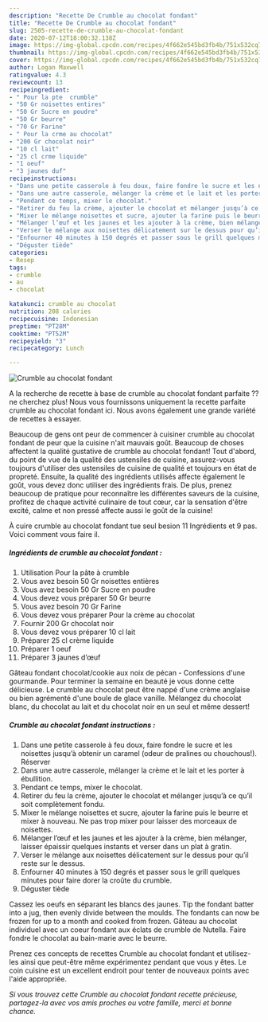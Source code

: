 ```yaml
---
description: "Recette De Crumble au chocolat fondant"
title: "Recette De Crumble au chocolat fondant"
slug: 2505-recette-de-crumble-au-chocolat-fondant
date: 2020-07-12T18:00:32.138Z
image: https://img-global.cpcdn.com/recipes/4f662e545bd3fb4b/751x532cq70/crumble-au-chocolat-fondant-photo-principale-de-la-recette.jpg
thumbnail: https://img-global.cpcdn.com/recipes/4f662e545bd3fb4b/751x532cq70/crumble-au-chocolat-fondant-photo-principale-de-la-recette.jpg
cover: https://img-global.cpcdn.com/recipes/4f662e545bd3fb4b/751x532cq70/crumble-au-chocolat-fondant-photo-principale-de-la-recette.jpg
author: Logan Maxwell
ratingvalue: 4.3
reviewcount: 13
recipeingredient:
- " Pour la pte  crumble"
- "50 Gr noisettes entires"
- "50 Gr Sucre en poudre"
- "50 Gr beurre"
- "70 Gr Farine"
- " Pour la crme au chocolat"
- "200 Gr chocolat noir"
- "10 cl lait"
- "25 cl crme liquide"
- "1 oeuf"
- "3 jaunes duf"
recipeinstructions:
- "Dans une petite casserole à feu doux, faire fondre le sucre et les noisettes jusqu’à obtenir un caramel (odeur de pralines ou chouchous!). Réserver"
- "Dans une autre casserole, mélanger la crème et le lait et les porter à ébullition."
- "Pendant ce temps, mixer le chocolat."
- "Retirer du feu la crème, ajouter le chocolat et mélanger jusqu’à ce qu’il soit complètement fondu."
- "Mixer le mélange noisettes et sucre, ajouter la farine puis le beurre et mixer à nouveau. Ne pas trop mixer pour laisser des morceaux de noisettes."
- "Mélanger l’œuf et les jaunes et les ajouter à la crème, bien mélanger, laisser épaissir quelques instants et verser dans un plat à gratin."
- "Verser le mélange aux noisettes délicatement sur le dessus pour qu’il reste sur le dessus."
- "Enfourner 40 minutes à 150 degrés et passer sous le grill quelques minutes pour faire dorer la croûte du crumble."
- "Déguster tiède"
categories:
- Resep
tags:
- crumble
- au
- chocolat

katakunci: crumble au chocolat 
nutrition: 208 calories
recipecuisine: Indonesian
preptime: "PT28M"
cooktime: "PT52M"
recipeyield: "3"
recipecategory: Lunch

---
```



![Crumble au chocolat fondant](https://img-global.cpcdn.com/recipes/4f662e545bd3fb4b/751x532cq70/crumble-au-chocolat-fondant-photo-principale-de-la-recette.jpg)

A la recherche de recette à base de crumble au chocolat fondant parfaite ?? ne cherchez plus! Nous vous fournissons uniquement la recette parfaite crumble au chocolat fondant ici. Nous avons également une grande variété de recettes à essayer.

Beaucoup de gens ont peur de commencer à cuisiner crumble au chocolat fondant de peur que la cuisine n'ait mauvais goût. Beaucoup de choses affectent la qualité gustative de crumble au chocolat fondant! Tout d'abord, du point de vue de la qualité des ustensiles de cuisine, assurez-vous toujours d'utiliser des ustensiles de cuisine de qualité et toujours en état de propreté. Ensuite, la qualité des ingrédients utilisés affecte également le goût, vous devez donc utiliser des ingrédients frais. De plus, prenez beaucoup de pratique pour reconnaître les différentes saveurs de la cuisine, profitez de chaque activité culinaire de tout cœur, car la sensation d'être excité, calme et non pressé affecte aussi le goût de la cuisine!

<!--inarticleads1-->

À cuire crumble au chocolat fondant tue seul besion 11 Ingrédients et 9 pas. Voici comment vous faire il.

##### Ingrédients de crumble au chocolat fondant :

1. Utilisation  Pour la pâte à crumble
1. Vous avez besoin 50 Gr noisettes entières
1. Vous avez besoin 50 Gr Sucre en poudre
1. Vous devez vous préparer 50 Gr beurre
1. Vous avez besoin 70 Gr Farine
1. Vous devez vous préparer  Pour la crème au chocolat
1. Fournir 200 Gr chocolat noir
1. Vous devez vous préparer 10 cl lait
1. Préparer 25 cl crème liquide
1. Préparer 1 oeuf
1. Préparer 3 jaunes d’œuf


Gâteau fondant chocolat/cookie aux noix de pécan - Confessions d&#39;une gourmande. Pour terminer la semaine en beauté je vous donne cette délicieuse. Le crumble au chocolat peut être nappé d&#39;une crème anglaise ou bien agrémenté d&#39;une boule de glace vanille. Mélangez du chocolat blanc, du chocolat au lait et du chocolat noir en un seul et même dessert! 

<!--inarticleads2-->

##### Crumble au chocolat fondant instructions :

1. Dans une petite casserole à feu doux, faire fondre le sucre et les noisettes jusqu’à obtenir un caramel (odeur de pralines ou chouchous!). Réserver
1. Dans une autre casserole, mélanger la crème et le lait et les porter à ébullition.
1. Pendant ce temps, mixer le chocolat.
1. Retirer du feu la crème, ajouter le chocolat et mélanger jusqu’à ce qu’il soit complètement fondu.
1. Mixer le mélange noisettes et sucre, ajouter la farine puis le beurre et mixer à nouveau. Ne pas trop mixer pour laisser des morceaux de noisettes.
1. Mélanger l’œuf et les jaunes et les ajouter à la crème, bien mélanger, laisser épaissir quelques instants et verser dans un plat à gratin.
1. Verser le mélange aux noisettes délicatement sur le dessus pour qu’il reste sur le dessus.
1. Enfourner 40 minutes à 150 degrés et passer sous le grill quelques minutes pour faire dorer la croûte du crumble.
1. Déguster tiède


Cassez les oeufs en séparant les blancs des jaunes. Tip the fondant batter into a jug, then evenly divide between the moulds. The fondants can now be frozen for up to a month and cooked from frozen. Gâteau au chocolat individuel avec un coeur fondant aux éclats de crumble de Nutella. Faire fondre le chocolat au bain-marie avec le beurre. 

<!--inarticleads1-->

<p>
Prenez ces concepts de recettes Crumble au chocolat fondant et utilisez-les ainsi que peut-être même expérimentez pendant que vous y êtes. Le coin cuisine est un excellent endroit pour tenter de nouveaux points avec l'aide appropriée.
</p>

<p>
<i>Si vous trouvez cette Crumble au chocolat fondant recette précieuse, partagez-la avec vos amis proches ou votre famille, merci et bonne chance.</i>
</p>
